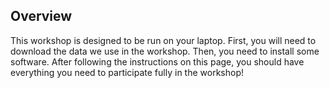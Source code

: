 ## Overview

This workshop is designed to be run on your laptop. First, you will need to download the data we use in the workshop. Then, you need to 
install some software. After following the instructions on this page, you should have everything you need to participate fully in the 
workshop!
